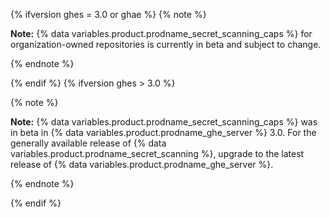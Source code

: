 {% ifversion ghes = 3.0 or ghae %}
{% note %}

**Note:** {% data variables.product.prodname_secret_scanning_caps %} for organization-owned repositories is currently in beta and subject to change.

{% endnote %}

{% endif %}
{% ifversion ghes > 3.0 %}

{% note %}

**Note:** {% data variables.product.prodname_secret_scanning_caps %} was in beta in {% data variables.product.prodname_ghe_server %} 3.0. For the generally available release of {% data variables.product.prodname_secret_scanning %}, upgrade to the latest release of {% data variables.product.prodname_ghe_server %}.

{% endnote %}

{% endif %}
